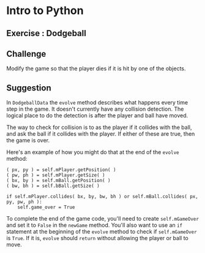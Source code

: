 Intro to Python
===============================================

Exercise : Dodgeball
------------------------

Challenge
----------

Modify the game so that the player dies if it is
hit by one of the objects.

Suggestion
----------

In `DodgeballData` the `evolve` method describes what happens
every time step in the game.  It doesn't currently have
any collision detection. The logical place to do the detection
is after the player and ball have moved.

The way to check for collision is to as the player if it collides
with the ball, and ask the ball if it collides with the player.
If either of these are true, then the game is over.

Here's an example of how you might do that at the end of the `evolve`
method:

    ( px, py ) = self.mPlayer.getPosition( )
    ( pw, ph ) = self.mPlayer.getSize( )
    ( bx, by ) = self.mBall.getPosition( )
    ( bw, bh ) = self.bBall.getSize( )
        
    if self.mPlayer.collides( bx, by, bw, bh ) or self.mBall.collides( px, py, pw, ph ):
        self.game_over = True


To complete the end of the game code, you'll need to create `self.mGameOver` and set
it to `False` in the `newGame` method.  You'll also want to use an `if` statement at
the beginning of the `evolve` method to check if `self.mGameOver` is `True`.  If it
is, `evolve` should `return` without allowing the player or ball to move.


